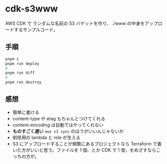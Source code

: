 # cdk-s3www

AWS CDK で
ランダムな名前の S3 バケットを作り、
./www の中身をアップロードするサンプルコード。

## 手順

```sh
pnpm i
pnpm run deploy
#
pnpm run diff
#
pnpm run destroy
```

## 感想

- 簡単に書ける
- content-type や etag もちゃんとつけてくれる
- content-encoding は自動ではやってくれない
- **ものすごく遅い** `aws s3 sync` のほうがいいんじゃないか
- 削除用の lambda と role が生える
- S3 にアップロードすることが頻繁にあるプロジェクトなら Terraform で書いた方がいいと思う。ファイルを 1 個、とか CDK で 1 発、をめざすならこっちの方が。
